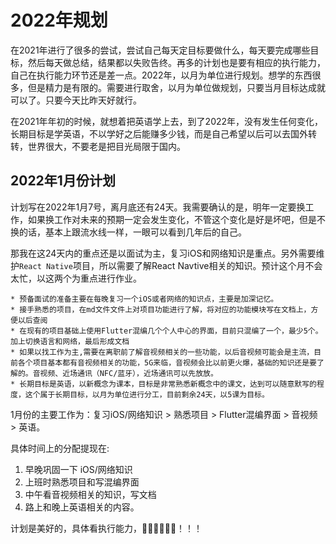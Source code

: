 # 2022年规划
在2021年进行了很多的尝试，尝试自己每天定目标要做什么，每天要完成哪些目标，然后每天做总结，结果都以失败告终。再多的计划也是要有相应的执行能力，自己在执行能力环节还是差一点。2022年，以月为单位进行规划。想学的东西很多，但是精力是有限的。需要进行取舍，以月为单位做规划，只要当月目标达成就可以了。只要今天比昨天好就行。

在2021年年初的时候，就想着把英语学上去，到了2022年，没有发生任何变化，长期目标是学英语，不以学好之后能赚多少钱，而是自己希望以后可以去国外转转，世界很大，不要老是把目光局限于国内。

## 2022年1月份计划
计划写在2022年1月7号，离月底还有24天。我需要确认的是，明年一定要换工作，如果换工作对未来的预期一定会发生变化，不管这个变化是好是坏吧，但是不换的话，基本上跟流水线一样，一眼可以看到几年后的自己。

那我在这24天内的重点还是以面试为主，复习iOS和网络知识是重点。另外需要维护`React Native`项目，所以需要了解React Navtive相关的知识。预计这个月不会太忙，以这两个为重点进行作业。

```markdwon
* 预备面试的准备主要在每晚复习一个iOS或者网络的知识点，主要是加深记忆。
* 接手熟悉的项目，在md文件文件上对项目功能进行了解，将对应的功能模块写在文档上，方便以后查阅
* 在现有的项目基础上使用Flutter混编几个个人中心的界面，目前只混编了一个，最少5个。加上切换语言和网络，最后形成文档
* 如果以找工作为主,需要在离职前了解音视频相关的一些功能，以后音视频可能会是主流，目前各个项目基本都有音视频相关的功能，5G来临，音视频会比以前更火爆，基础的知识还是要了解的。音视频、近场通讯（NFC/蓝牙），近场通讯可以先放放。
* 长期目标是英语，以新概念为课本，目标是非常熟悉新概念中的课文，达到可以随意默写的程度，这个属于长期目标，以月为单位进行分工，目前剩余24天，以5课为目标。
```
1月份的主要工作为：复习iOS/网络知识 > 熟悉项目 > Flutter混编界面 > 音视频 > 英语。

具体时间上的分配提现在:
1. 早晚巩固一下 iOS/网络知识
2. 上班时熟悉项目和写混编界面
3. 中午看音视频相关的知识，写文档
4. 路上和晚上英语相关的内容。

计划是美好的，具体看执行能力，💪🏻💪🏻💪🏻！！！

